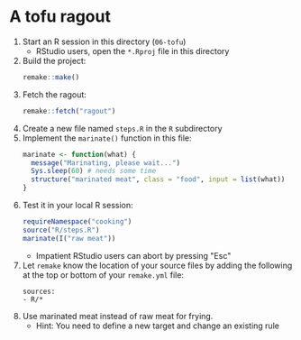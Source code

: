 # A tofu ragout

1. Start an R session in this directory (`06-tofu`)
    - RStudio users, open the `*.Rproj` file in this directory
1. Build the project:
    ```r
    remake::make()
    ```
1. Fetch the ragout:
    ```r
    remake::fetch("ragout")
    ```
1. Create a new file named `steps.R` in the `R` subdirectory
1. Implement the `marinate()` function in this file:
    ```r
    marinate <- function(what) {
      message("Marinating, please wait...")
      Sys.sleep(60) # needs some time
      structure("marinated meat", class = "food", input = list(what))
    }
    ```
1. Test it in your local R session:
    ```r
    requireNamespace("cooking")
    source("R/steps.R")
    marinate(I("raw meat"))
    ```
    - Impatient RStudio users can abort by pressing "Esc"
1. Let `remake` know the location of your source files by adding the following
   at the top or bottom of your `remake.yml` file:
    ```
    sources:
    - R/*
    
    ```
1. Use marinated meat instead of raw meat for frying.
    - Hint: You need to define a new target and change an existing rule

